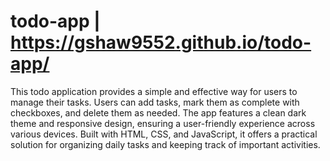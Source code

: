 # todo-app | https://gshaw9552.github.io/todo-app/
This todo application provides a simple and effective way for users to manage their tasks. Users can add tasks, mark them as complete with checkboxes, and delete them as needed. The app features a clean dark theme and responsive design, ensuring a user-friendly experience across various devices. Built with HTML, CSS, and JavaScript, it offers a practical solution for organizing daily tasks and keeping track of important activities.
